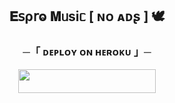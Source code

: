 <h2 align="center">
    𝐄𝗌ρ𝗋ⱺ 𝐌ᥙsiᥴ [ ɴᴏ ᴀᴅʂ ] 🕊
</h2>

<h3 align="center">
    ─「 ᴅᴇᴩʟᴏʏ ᴏɴ ʜᴇʀᴏᴋᴜ 」─
</h3>

<p align="center"><a href="https://dashboard.heroku.com/new?template=https://t.me/+OKiH7560CqplN2U1"> <img src="https://img.shields.io/badge/Deploy%20On%20Heroku-blue?style=for-the-badge&logo=heroku" width="220" height="38.45"/></a></p>

